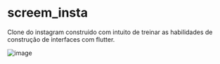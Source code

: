 # screem_insta

Clone do instagram construido com intuito de treinar as habilidades de construção de interfaces com flutter.

![image](https://user-images.githubusercontent.com/109871891/203620236-e9e30106-1052-4307-8e75-6cd4e637c76b.png)
